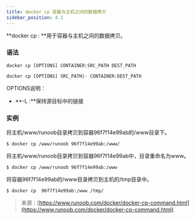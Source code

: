 ```yaml
---
title: docker cp 容器与主机之间的数据拷贝
sidebar_position: 4.1
---
```




**docker cp : **用于容器与主机之间的数据拷贝。

### 语法
`docker cp [OPTIONS] CONTAINER:SRC_PATH DEST_PATH`

`docker cp [OPTIONS] SRC_PATH|- CONTAINER:DEST_PATH`

OPTIONS说明：

- **-L :**保持源目标中的链接

### 实例
将主机/www/runoob目录拷贝到容器96f7f14e99ab的/www目录下。

```shell
$ docker cp /www/runoob 96f7f14e99ab:/www/
```
将主机/www/runoob目录拷贝到容器96f7f14e99ab中，目录重命名为www。
```shell
$ docker cp /www/runoob 96f7f14e99ab:/www
```
将容器96f7f14e99ab的/www目录拷贝到主机的/tmp目录中。
```shell
$ docker cp  96f7f14e99ab:/www /tmp/
```

> 来源：[https://www.runoob.com/docker/docker-cp-command.html](https://www.runoob.com/docker/docker-cp-command.html)

